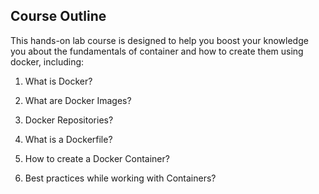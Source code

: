 ## Course Outline

This hands-on lab course is designed to help you boost your knowledge you about the fundamentals of container and how to create them using docker, including:
	
1. What is Docker?
	
2. What are Docker Images?
	
3. Docker Repositories?
		
4. What is a Dockerfile?
	
5. How to create a Docker Container?
	
6. Best practices while working with Containers?
